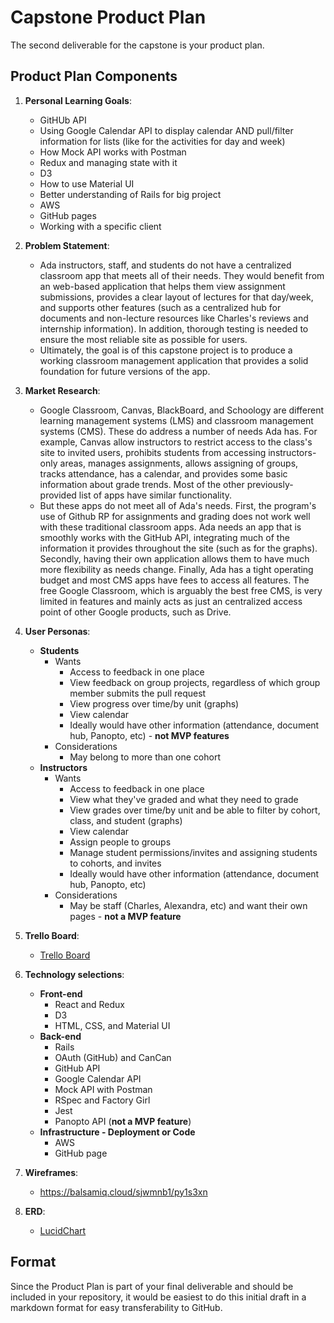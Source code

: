 # Capstone Product Plan
The second deliverable for the capstone is your product plan.

## Product Plan Components
1. __Personal Learning Goals__:
    - GitHUb API
    - Using Google Calendar API to display calendar AND pull/filter information for lists (like for the activities for day and week)
    - How Mock API works with Postman
    - Redux and managing state with it
    - D3
    - How to use Material UI
    - Better understanding of Rails for big project
    - AWS
    - GitHub pages
    - Working with a specific client

1. __Problem Statement__: 

    - Ada instructors, staff, and students do not have a centralized classroom app that meets all of their needs. They would benefit from an web-based application that helps them view assignment submissions, provides a clear layout of lectures for that day/week, and supports other features (such as a centralized hub for documents and non-lecture resources like Charles's reviews and internship information). In addition, thorough testing is needed to ensure the most reliable site as possible for users.
    - Ultimately, the goal is of this capstone project is to produce a working classroom management application that provides a solid foundation for future versions of the app.

1. __Market Research__: 
    - Google Classroom, Canvas, BlackBoard, and Schoology are different learning management systems (LMS) and classroom management systems (CMS). These do address a number of needs Ada has. For example, Canvas allow instructors to restrict access to the class's site to invited users, prohibits students from accessing instructors-only areas, manages assignments, allows assigning of groups, tracks attendance, has a calendar, and provides some basic information about grade trends. Most of the other previously-provided list of apps have similar functionality.
    - But these apps do not meet all of Ada's needs. First, the program's use of Github RP for assignments and grading does not work well with these traditional classroom apps. Ada needs an app that is smoothly works with the GitHub API, integrating much of the information it provides throughout the site (such as for the graphs). Secondly, having their own application allows them to have much more flexibility as needs change. Finally, Ada has a tight operating budget and most CMS apps have fees to access all features. The free Google Classroom, which is arguably the best free CMS, is very limited in features and mainly acts as just an centralized access point of other Google products, such as Drive.

1. __User Personas__:
    - **Students**
      - Wants
        - Access to feedback in one place
        - View feedback on group projects, regardless of which group member submits the pull request
        - View progress over time/by unit (graphs)
        - View calendar
        - Ideally would have other information (attendance, document hub, Panopto, etc) - **not MVP features**
      - Considerations
        - May belong to more than one cohort
     - **Instructors**
       - Wants
            - Access to feedback in one place
            - View what they've graded and what they need to grade
            - View grades over time/by unit and be able to filter by cohort, class, and student (graphs)
            - View calendar
            - Assign people to groups
            - Manage student permissions/invites and assigning students to cohorts, and invites
            - Ideally would have other information (attendance, document hub, Panopto, etc)
       - Considerations
         - May be staff (Charles, Alexandra, etc) and want their own pages - **not a MVP feature**

1. __Trello Board__:
    - [Trello Board](https://trello.com/b/MTc8B8yP)

1. __Technology selections__:
    - **Front-end**
        - React and Redux
        - D3
        - HTML, CSS, and Material UI
    - **Back-end**
        - Rails
        - OAuth (GitHub) and CanCan
        - GitHub API
        - Google Calendar API
        - Mock API with Postman
        - RSpec and Factory Girl
        - Jest
        - Panopto API (**not a MVP feature**)
    - **Infrastructure - Deployment or Code**
        - AWS
        - GitHub page

1. __Wireframes__:
    - https://balsamiq.cloud/sjwmnb1/py1s3xn

1. __ERD__:  
    - [LucidChart](https://www.lucidchart.com/invitations/accept/ece35dfa-5a11-450c-8dcd-d3754041e817)

## Format
Since the Product Plan is part of your final deliverable and should be included in your repository, it would be easiest to do this initial draft in a markdown format for easy transferability to GitHub.
